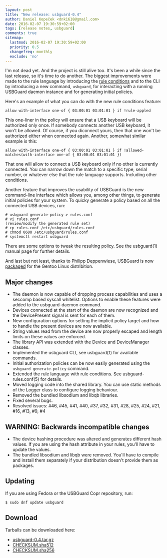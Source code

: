 ```yaml
---
layout: post
title: "New release: usbguard-0.4"
author: Daniel Kopeček <dnk1618@gmail.com>
date: 2016-02-07 19:30:59+02:00
tags: [release notes, usbguard]
comments: true
sitemap:
  lastmod: 2016-02-07 19:30:59+02:00
  priority: 0.5
  changefreq: monthly
  exclude: 'no'
---
```


I'm not dead yet. And the project is still alive too. It's been a while since the last release, so it's time to do another. The biggest improvements were made to the rule language by introducing the [rule conditions](/usbguard/documentation/rule-language.html#Conditions) and to the CLI by introducing a new command, `usbguard`, for interacting with a running USBGuard daemon instance and for generating initial policies.

Here's an example of what you can do with the new rule conditions feature:

```
allow with-interface one-of { 03:00:01 03:01:01 } if !rule-appled
```

This one-liner in the policy will ensure that a USB keyboard will be authorized only once. If somebody connects another USB keyboard, it won't be allowed. Of course, if you diconnect yours, then that one won't be authorized either when connected again. Another, somewhat similar example is this:

```
allow with-interface one-of { 03:00:01 03:01:01 } if !allowed-matches(with-interface one-of { 03:00:01 03:01:01 })
```

That one will allow to connect a USB keyboard only if no other is currently connected. You can narrow down the match to a specific type, serial number, or whatever else that the rule language supports. Including other conditions.

Another feature that improves the usability of USBGuard is the new command-line interface which allows you, among other things, to generate initial policies for your system. To quicky generate a policy based on all the connected USB devices, run:

```
# usbguard generate-policy > rules.conf
# vi rules.conf
(review/modify the generated rule set)
# cp rules.conf /etc/usbguard/rules.conf
# chmod 0600 /etc/usbguard/rules.conf
# systemctl restart usbguard
```

There are some options to tweak the resulting policy. See the usbguard(1) manual page for further details.

And last but not least, thanks to Philipp Deppenwiese, USBGuard is now [packaged](/usbguard/documentation/compilation.html#gentoo) for the Gentoo Linux distribition.

## Major changes

 * The daemon is now capable of dropping process capabilities and uses a seccomp based syscall whitelist. Options to enable these features were added to the usbguard-daemon command.
 * Devices connected at the start of the daemon are now recognized and the DevicePresent signal is sent for each of them.
 * New configuration options for setting the implicit policy target and how to handle the present devices are now available.
 * String values read from the device are now properly escaped and length limits on these values are enforced.
 * The library API was extended with the Device and DeviceManager classes.
 * Implemented the usbguard CLI, see usbguard(1) for available commands.
 * Initial authorization policies can be now easily generated using the `usbguard generate-policy` command.
 * Extended the rule language with rule conditions. See usbguard-rules.conf(5) for details.
 * Moved logging code into the shared library. You can use static methods of the Logger class to configure logging behaviour.
 * Removed the bundled libsodium and libqb libraries.
 * Fixed several bugs.
 * Resolved issues: #46, #45, #41, #40, #37, #32, #31, #28, #25, #24, #21, #16, #13, #9, #4

## **WARNING**: Backwards incompatible changes

 * The device hashing procedure was altered and generates different hash values. If you are using the hash attribute in your rules, you'll have to update the values.
 * The bundled libsodium and libqb were removed. You'll have to compile and install them separately if your distribution doesn't provide them as packages.

## Updating
If you are using Fedora or the USBGuard Copr repository, run:

    $ sudo dnf update usbguard

## Download

Tarballs can be downloaded here:

 * [usbguard-0.4.tar.gz](https://dkopecek.github.io/usbguard/dist/usbguard-0.4.tar.gz)
 * [CHECKSUM.sha512](https://dkopecek.github.io/usbguard/dist/CHECKSUM.sha512)
 * [CHECKSUM.sha256](https://dkopecek.github.io/usbguard/dist/CHECKSUM.sha256)

